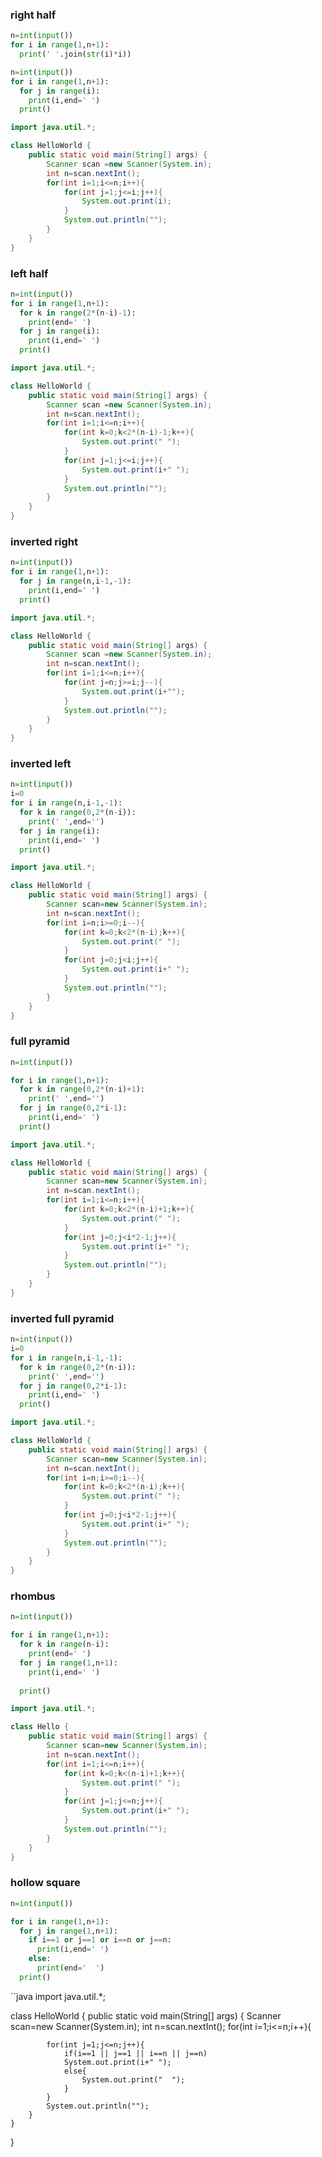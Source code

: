 ### right half
```py
n=int(input())
for i in range(1,n+1):
  print(' '.join(str(i)*i))

```
```py
n=int(input())
for i in range(1,n+1):
  for j in range(i):
    print(i,end=' ')
  print()
```
```java
import java.util.*;

class HelloWorld {
    public static void main(String[] args) {
        Scanner scan =new Scanner(System.in);
        int n=scan.nextInt();
        for(int i=1;i<=n;i++){
            for(int j=1;j<=i;j++){
                System.out.print(i);
            }
            System.out.println("");
        }
    }
}
```
### left half
```py
n=int(input())
for i in range(1,n+1):
  for k in range(2*(n-i)-1):
    print(end=' ')
  for j in range(i):
    print(i,end=' ')
  print()
```
```java
import java.util.*;

class HelloWorld {
    public static void main(String[] args) {
        Scanner scan =new Scanner(System.in);
        int n=scan.nextInt();
        for(int i=1;i<=n;i++){
            for(int k=0;k<2*(n-i)-1;k++){
                System.out.print(" ");
            }
            for(int j=1;j<=i;j++){
                System.out.print(i+" ");
            }
            System.out.println("");
        }
    }
}
```
### inverted right
```py
n=int(input())
for i in range(1,n+1):
  for j in range(n,i-1,-1):
    print(i,end=' ')
  print()
```
```java
import java.util.*;

class HelloWorld {
    public static void main(String[] args) {
        Scanner scan =new Scanner(System.in);
        int n=scan.nextInt();
        for(int i=1;i<=n;i++){
            for(int j=n;j>=i;j--){
                System.out.print(i+"");
            }
            System.out.println("");
        }
    }
}
```
### inverted left
```py
n=int(input())
i=0
for i in range(n,i-1,-1):
  for k in range(0,2*(n-i)):
    print(' ',end='')
  for j in range(i):
    print(i,end=' ')
  print()
```
```java
import java.util.*;

class HelloWorld {
    public static void main(String[] args) {
        Scanner scan=new Scanner(System.in);
        int n=scan.nextInt();
        for(int i=n;i>=0;i--){
            for(int k=0;k<2*(n-i);k++){
                System.out.print(" ");
            }
            for(int j=0;j<i;j++){
                System.out.print(i+" ");
            }
            System.out.println("");
        }
    }
}
```
### full pyramid
```py
n=int(input())

for i in range(1,n+1):
  for k in range(0,2*(n-i)+1):
    print(' ',end='')
  for j in range(0,2*i-1):
    print(i,end=' ')
  print()

```
```java
import java.util.*;

class HelloWorld {
    public static void main(String[] args) {
        Scanner scan=new Scanner(System.in);
        int n=scan.nextInt();
        for(int i=1;i<=n;i++){
            for(int k=0;k<2*(n-i)+1;k++){
                System.out.print(" ");
            }
            for(int j=0;j<i*2-1;j++){
                System.out.print(i+" ");
            }
            System.out.println("");
        }
    }
}
```
### inverted full pyramid
```py
n=int(input())
i=0
for i in range(n,i-1,-1):
  for k in range(0,2*(n-i)):
    print(' ',end='')
  for j in range(0,2*i-1):
    print(i,end=' ')
  print()
```
```java
import java.util.*;

class HelloWorld {
    public static void main(String[] args) {
        Scanner scan=new Scanner(System.in);
        int n=scan.nextInt();
        for(int i=n;i>=0;i--){
            for(int k=0;k<2*(n-i);k++){
                System.out.print(" ");
            }
            for(int j=0;j<i*2-1;j++){
                System.out.print(i+" ");
            }
            System.out.println("");
        }
    }
}
```
### rhombus
```py
n=int(input())

for i in range(1,n+1):
  for k in range(n-i):
    print(end=' ')
  for j in range(1,n+1):
    print(i,end=' ')
    
  print()

```

```java
import java.util.*;

class Hello {
    public static void main(String[] args) {
        Scanner scan=new Scanner(System.in);
        int n=scan.nextInt();
        for(int i=1;i<=n;i++){
            for(int k=0;k<(n-i)+1;k++){
                System.out.print(" ");
            }
            for(int j=1;j<=n;j++){
                System.out.print(i+" ");
            }
            System.out.println("");
        }
    }
}
```
### hollow square
```py
n=int(input())

for i in range(1,n+1):
  for j in range(1,n+1):
    if i==1 or j==1 or i==n or j==n:
      print(i,end=' ')
    else:
      print(end='  ')
  print()

```
``java
import java.util.*;

class HelloWorld {
    public static void main(String[] args) {
        Scanner scan=new Scanner(System.in);
        int n=scan.nextInt();
        for(int i=1;i<=n;i++){
            
            for(int j=1;j<=n;j++){
                if(i==1 || j==1 || i==n || j==n)
                System.out.print(i+" ");
                else{
                    System.out.print("  ");
                }
            }
            System.out.println("");
        }
    }
}
```

